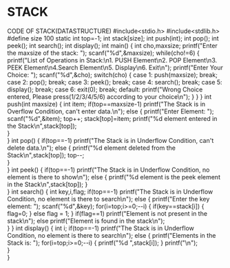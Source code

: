 # STACK
CODE OF STACK(DATASTRUCTURE)
#include<stdio.h>
#include<stdlib.h>
#define size 100
static int top=-1;
int stack[size];
int push(int);
int pop();
int peek();
int search();
int display();
int main()
{
	int cho,maxsize;
	printf("Enter the maxsize of the stack: ");
	scanf("%d",&maxsize);
	while(cho!=6)
	{
		printf("List of Operations in Stack:\n1. PUSH Element\n2. POP Element\n3. PEEK Element\n4.Search Element\n5. Display\n6. Exit\n");
		printf("Enter Your Choice: ");
		scanf("%d",&cho);
		switch(cho)
		{
			case 1:
				push(maxsize);
				break;
				case 2:
					pop();
					break;
					case 3:
						peek();
						break;
						case 4:
							search();
							break;
							case 5:
								display();
								break;
								case 6:
									exit(0);
									break;
									default:
										printf("Wrong Choice entered, Please press(1/2/3/4/5/6) according to your choice\n");
		}
	}
}
int push(int maxsize)
{
	int item;
	if(top==maxsize-1)
	printf("The Stack is in Overflow Condition, can't enter data.\n");
	else
	{
		printf("Enter Element: ");
		scanf("%d",&item);
		top++;
		stack[top]=item;
		printf("%d element entered in the Stack\n",stack[top]);		
	}	
}
int pop()
{
	if(top==-1)
	printf("The Stack is in Underflow Condition, can't delete data.\n");
	else
	{
		printf("%d element deleted from the Stack\n",stack[top]);
		top--;		
	}		
}
int peek()
{
	if(top==-1)
	printf("The Stack is in Underflow Condition, no element is there to show\n");
	else
	{
		printf("%d element is the peek element in the Stack\n",stack[top]);	
	}	
}
int search()
{
	int key,i,flag;
	if(top==-1)
	printf("The Stack is in Underflow Condition, no element is there to search\n");
	else
	{
		printf("Enter the key element: ");
		scanf("%d",&key);
		for(i=top;i>=0;--i)
		{
			if(key==stack[i])
			{
				flag=0;
			}
			else
			flag = 1;
		}
		if(flag==1)
		printf("Element is not present in the stack\n");
		else
		printf("Element is found in the stack\n");	
	}
}
int display()
{
	int i;
	if(top==-1)
	printf("The Stack is in Underflow Condition, no element is there to search\n");
	else
	{
		printf("Elements in the Stack is: ");
		for(i=top;i>=0;--i)
		{
			printf("%d ",stack[i]);
		}
		printf("\n");	
	}	
}
